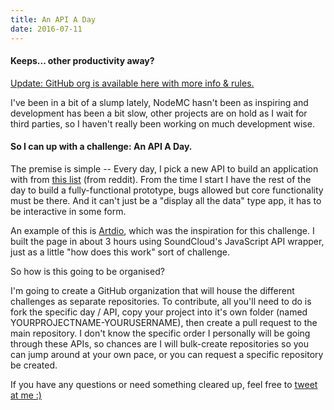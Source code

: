 ```yaml
---
title: An API A Day
date: 2016-07-11
---
```


#### Keeps... other productivity away?

[Update: GitHub org is available here with more info & rules.](https://github.com/apiaday)

I've been in a bit of a slump lately, NodeMC hasn't
been as inspiring and development has been a bit slow, other projects
are on hold as I wait for third parties, so I haven't really been
working on much development wise.

#### So I can up with a challenge: **An API A Day**.

The premise is simple -- Every day, I pick a new API to build an
application with from [this list](https://www.reddit.com/r/webdev/comments/3wrswc/what_are_some_fun_apis_to_play_with/) (from reddit). From the time I start I have the rest
of the day to build a fully-functional prototype, bugs allowed but core
functionality must be there. And it can't just be a "display all the
data" type app, it has to be interactive in some form.

An example of this is [Artdio](http://gmem.pw/artdio), which was the inspiration for this challenge. I
built the page in about 3 hours using SoundCloud's JavaScript API
wrapper, just as a little "how does this work" sort of challenge.

So how is this going to be organised?

I'm going to create a GitHub organization that will house the different
challenges as separate repositories. To contribute, all you'll need to
do is fork the specific day / API, copy your project into it's own
folder (named YOURPROJECTNAME-YOURUSERNAME), then create a pull request
to the main repository. I don't know the specific order I personally
will be going through these APIs, so chances are I will bulk-create
repositories so you can jump around at your own pace, or you can request
a specific repository be created.

If you have any questions or need something cleared up, feel free to
[tweet at me :)](https://twitter.com/gmem_)
